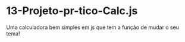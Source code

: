 # 13-Projeto-pr-tico-Calc.js

Uma calculadora bem simples em js que tem a função de mudar o seu tema!
